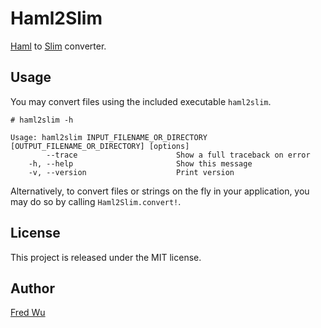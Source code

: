 # Haml2Slim

[Haml](https://github.com/nex3/haml) to [Slim](https://github.com/stonean/slim) converter.

## Usage

You may convert files using the included executable `haml2slim`.

    # haml2slim -h

    Usage: haml2slim INPUT_FILENAME_OR_DIRECTORY [OUTPUT_FILENAME_OR_DIRECTORY] [options]
            --trace                      Show a full traceback on error
        -h, --help                       Show this message
        -v, --version                    Print version

Alternatively, to convert files or strings on the fly in your application, you may do so by calling `Haml2Slim.convert!`.

## License

This project is released under the MIT license.

## Author

[Fred Wu](https://github.com/fredwu)
